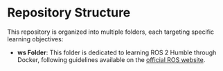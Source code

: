 # Repository Structure

This repository is organized into multiple folders, each targeting specific learning objectives:

- **ws Folder**: This folder is dedicated to learning ROS 2 Humble through Docker, following guidelines available on the [official ROS website](https://www.ros.org/).
